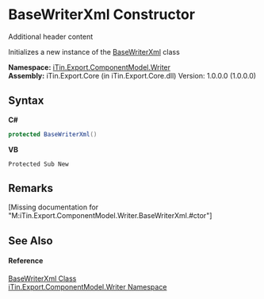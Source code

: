 # BaseWriterXml Constructor 
Additional header content 

Initializes a new instance of the <a href="T_iTin_Export_ComponentModel_Writer_BaseWriterXml">BaseWriterXml</a> class

**Namespace:**&nbsp;<a href="N_iTin_Export_ComponentModel_Writer">iTin.Export.ComponentModel.Writer</a><br />**Assembly:**&nbsp;iTin.Export.Core (in iTin.Export.Core.dll) Version: 1.0.0.0 (1.0.0.0)

## Syntax

**C#**<br />
``` C#
protected BaseWriterXml()
```

**VB**<br />
``` VB
Protected Sub New
```


## Remarks
\[Missing <remarks> documentation for "M:iTin.Export.ComponentModel.Writer.BaseWriterXml.#ctor"\]

## See Also


#### Reference
<a href="T_iTin_Export_ComponentModel_Writer_BaseWriterXml">BaseWriterXml Class</a><br /><a href="N_iTin_Export_ComponentModel_Writer">iTin.Export.ComponentModel.Writer Namespace</a><br />